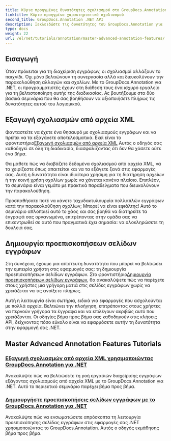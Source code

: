 ```yaml
---
title: Κύρια προηγμένες δυνατότητες σχολιασμού στο GroupDocs.Annotation για .NET
linktitle: Κύρια προηγμένα χαρακτηριστικά σχολιασμού
second_title: GroupDocs.Annotation .NET API
description: Ξεκλειδώστε τις δυνατότητες του GroupDocs.Annotation για .NET με σεμινάρια για την εξαγωγή σχολιασμών XML και τη δημιουργία προεπισκοπήσεων σελίδων εγγράφων.
type: docs
weight: 22
url: /el/net/tutorials/annotation/master-advanced-annotation-features/
---
```

## Εισαγωγή

Όταν πρόκειται για τη διαχείριση εγγράφων, οι σχολιασμοί αλλάζουν το παιχνίδι. Όχι μόνο βελτιώνουν τη συνεργασία αλλά και διευκολύνουν την παρακολούθηση αλλαγών και σχολίων. Με το GroupDocs.Annotation για .NET, οι προγραμματιστές έχουν στη διάθεσή τους ένα ισχυρό εργαλείο για τη βελτιστοποίηση αυτής της διαδικασίας. Ας βουτήξουμε στα δύο βασικά σεμινάρια που θα σας βοηθήσουν να αξιοποιήσετε πλήρως τις δυνατότητες αυτού του λογισμικού.

## Εξαγωγή σχολιασμών από αρχεία XML

 Φανταστείτε να έχετε ένα θησαυρό με σχολιασμούς εγγράφων και να πρέπει να τα εξαγάγετε αποτελεσματικά. Εκεί είναι το φροντιστήριο[Εξαγωγή σχολιασμών από αρχεία XML](./export-annotations-from-xml-file/) Αυτός ο οδηγός σας καθοδηγεί σε όλη τη διαδικασία, διασφαλίζοντας ότι δεν θα χάσετε ούτε ένα βήμα. 

Θα μάθετε πώς να διαβάζετε δεδομένα σχολιασμού από αρχεία XML, να τα χειρίζεστε όπως απαιτείται και να τα εξάγετε ξανά στις εφαρμογές σας. Αυτή η δυνατότητα είναι ιδιαίτερα χρήσιμη για τη διατήρηση αρχείων ή την κοινή χρήση σχολίων χωρίς να χάνεται κανένα πλαίσιο. Επιπλέον, το σεμινάριο είναι γεμάτο με πρακτικά παραδείγματα που διευκολύνουν την παρακολούθηση. 

Προσπαθήσατε ποτέ να κάνετε ταχυδακτυλουργία πολλαπλών εγγράφων κατά την παρακολούθηση σχολίων; Μπορεί να είναι εφιάλτης! Αυτό το σεμινάριο απλοποιεί αυτό το χάος και σας βοηθά να διατηρείτε τα έγγραφά σας οργανωμένα, επιτρέποντας στην ομάδα σας να επικεντρωθεί σε αυτό που πραγματικά έχει σημασία: να ολοκληρώσετε τη δουλειά σας.

## Δημιουργία προεπισκοπήσεων σελίδων εγγράφων

 Στη συνέχεια, έχουμε μια απίστευτη δυνατότητα που μπορεί να βελτιώσει την εμπειρία χρήστη στις εφαρμογές σας: τη δημιουργία προεπισκοπήσεων σελίδων εγγράφων. Στο φροντιστήριο[Δημιουργία προεπισκοπήσεων σελίδων εγγράφων](./generate-document-page-previews/), θα ανακαλύψετε πώς να παρέχετε στους χρήστες μια γρήγορη ματιά στις σελίδες εγγράφων χωρίς να χρειάζεται να τις ανοίξετε πλήρως.

Αυτή η λειτουργία είναι σωτήρια, ειδικά για εφαρμογές που ασχολούνται με πολλά αρχεία. Βελτιώνει την πλοήγηση, επιτρέποντας στους χρήστες να περνούν γρήγορα τα έγγραφα και να επιλέγουν ακριβώς αυτό που χρειάζονται. Οι οδηγίες βήμα προς βήμα σας καθοδηγούν στις κλήσεις API, δείχνοντας πόσο εύκολο είναι να εφαρμόσετε αυτήν τη δυνατότητα στην εφαρμογή σας .NET. 

## Master Advanced Annotation Features Tutorials
### [Εξαγωγή σχολιασμών από αρχεία XML χρησιμοποιώντας GroupDocs.Annotation για .NET](./export-annotations-from-xml-file/)
Ανακαλύψτε πώς να βελτιώσετε τη ροή εργασιών διαχείρισης εγγράφων εξάγοντας σχολιασμούς από αρχεία XML με το GroupDocs.Annotation για .NET. Αυτό το περιεκτικό σεμινάριο παρέχει βήμα προς βήμα.
### [Δημιουργήστε προεπισκοπήσεις σελίδων εγγράφων με το GroupDocs.Annotation για .NET](./generate-document-page-previews/)
Ανακαλύψτε πώς να ενσωματώσετε απρόσκοπτα τη λειτουργία προεπισκόπησης σελίδας εγγράφων στις εφαρμογές σας .NET χρησιμοποιώντας το GroupDocs.Annotation. Αυτός ο οδηγός εκμάθησης βήμα προς βήμα.